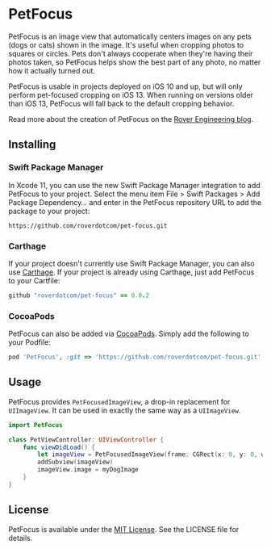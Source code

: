 # PetFocus

PetFocus is an image view that automatically centers images on any pets (dogs or cats) shown in the image. It's useful when cropping photos to squares or circles. Pets don't always cooperate when they're having their photos taken, so PetFocus helps show the best part of any photo, no matter how it actually turned out.

PetFocus is usable in projects deployed on iOS 10 and up, but will only perform pet-focused cropping on iOS 13. When running on versions older than iOS 13, PetFocus will fall back to the default cropping behavior.

Read more about the creation of PetFocus on the [Rover Engineering blog](https://www.rover.com/blog/engineering/post/detecting-pets-with-the-ios-vision-framework/).

## Installing

### Swift Package Manager

In Xcode 11, you can use the new Swift Package Manager integration to add PetFocus to your project. Select the menu item File > Swift Packages > Add Package Dependency… and enter in the PetFocus repository URL to add the package to your project:

```
https://github.com/roverdotcom/pet-focus.git
```

### Carthage

If your project doesn't currently use Swift Package Manager, you can also use [Carthage](https://www.github.com/Carthage/Carthage). If your project is already using Carthage, just add PetFocus to your Cartfile:

```ruby
github "roverdotcom/pet-focus" == 0.0.2
```

### CocoaPods

PetFocus can also be added via [CocoaPods](http://cocoapods.org/). Simply add the following to your Podfile:

```ruby
pod 'PetFocus', :git => 'https://github.com/roverdotcom/pet-focus.git'
```

## Usage

PetFocus provides `PetFocusedImageView`, a drop-in replacement for `UIImageView`. It can be used in exactly the same way as a `UIImageView`.

```swift
import PetFocus

class PetViewController: UIViewController {
    func viewDidLoad() {
        let imageView = PetFocusedImageView(frame: CGRect(x: 0, y: 0, width: 200, height: 200))
        addSubview(imageView)
        imageView.image = myDogImage
    }
}
```

## License

PetFocus is available under the [MIT License](https://choosealicense.com/licenses/mit/). See the LICENSE file for details.